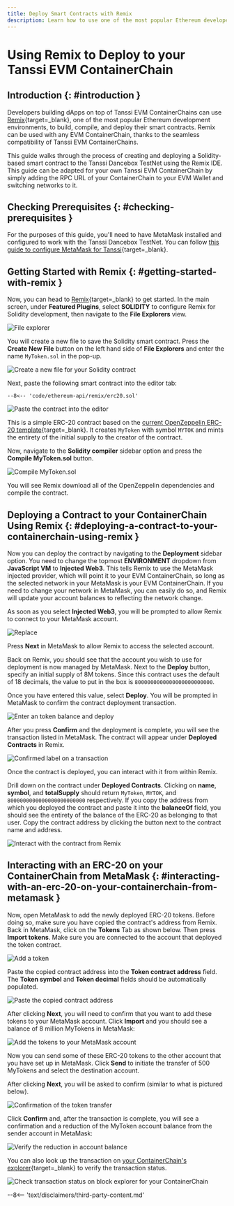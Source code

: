```yaml
---
title: Deploy Smart Contracts with Remix
description: Learn how to use one of the most popular Ethereum developer tools, the Remix IDE, to interact with your Tanssi EVM ContainerChain.
---
```


# Using Remix to Deploy to your Tanssi EVM ContainerChain

## Introduction {: #introduction } 

Developers building dApps on top of Tanssi EVM ContainerChains can use [Remix](https://remix.ethereum.org/){target=_blank}, one of the most popular Ethereum development environments, to build, compile, and deploy their smart contracts. Remix can be used with any EVM ContainerChain, thanks to the seamless compatibility of Tanssi EVM ContainerChains. 

This guide walks through the process of creating and deploying a Solidity-based smart contract to the Tanssi Dancebox TestNet using the Remix IDE. This guide can be adapted for your own Tanssi EVM ContainerChain by simply adding the RPC URL of your ContainerChain to your EVM Wallet and switching networks to it.  

## Checking Prerequisites {: #checking-prerequisites } 

For the purposes of this guide, you'll need to have MetaMask installed and configured to work with the Tanssi Dancebox TestNet. You can follow [this guide to configure MetaMask for Tanssi](/builders/interact/ethereum-api/wallets/metamask/){target=_blank}.


## Getting Started with Remix {: #getting-started-with-remix } 

Now, you can head to [Remix](https://remix.ethereum.org/){target=_blank} to get started. In the main screen, under **Featured Plugins**, select **SOLIDITY** to configure Remix for Solidity development, then navigate to the **File Explorers** view.

![File explorer](/images/builders/interact/ethereum-api/dev-environments/remix/remix-1.png)

You will create a new file to save the Solidity smart contract. Press the **Create New File** button on the left hand side of **File Explorers** and enter the name `MyToken.sol` in the pop-up.

![Create a new file for your Solidity contract](/images/builders/interact/ethereum-api/dev-environments/remix/remix-2.png)

Next, paste the following smart contract into the editor tab:

```solidity
--8<-- 'code/ethereum-api/remix/erc20.sol'
```

![Paste the contract into the editor](/images/builders/interact/ethereum-api/dev-environments/remix/remix-3.png)

This is a simple ERC-20 contract based on the [current OpenZeppelin ERC-20 template](https://github.com/OpenZeppelin/openzeppelin-contracts/blob/master/contracts/token/ERC20/ERC20.sol){target=_blank}. It creates `MyToken` with symbol `MYTOK` and mints the entirety of the initial supply to the creator of the contract.

Now, navigate to the **Solidity compiler** sidebar option and press the **Compile MyToken.sol** button.

![Compile MyToken.sol](/images/builders/interact/ethereum-api/dev-environments/remix/remix-4.png)

You will see Remix download all of the OpenZeppelin dependencies and compile the contract.

## Deploying a Contract to your ContainerChain Using Remix {: #deploying-a-contract-to-your-containerchain-using-remix }

Now you can deploy the contract by navigating to the **Deployment** sidebar option. You need to change the topmost **ENVIRONMENT** dropdown from **JavaScript VM** to **Injected Web3**. This tells Remix to use the MetaMask injected provider, which will point it to your EVM ContainerChain, so long as the selected network in your MetaMask is your EVM ContainerChain. If you need to change your network in MetaMask, you can easily do so, and Remix will update your account balances to reflecting the network change. 

As soon as you select **Injected Web3**, you will be prompted to allow Remix to connect to your MetaMask account.

![Replace](/images/builders/interact/ethereum-api/dev-environments/remix/remix-5.png)

Press **Next** in MetaMask to allow Remix to access the selected account.

Back on Remix, you should see that the account you wish to use for deployment is now managed by MetaMask. Next to the **Deploy** button, specify an initial supply of 8M tokens. Since this contract uses the default of 18 decimals, the value to put in the box is `8000000000000000000000000`.

Once you have entered this value, select **Deploy**. You will be prompted in MetaMask to confirm the contract deployment transaction.

![Enter an token balance and deploy](/images/builders/interact/ethereum-api/dev-environments/remix/remix-6.png)

After you press **Confirm** and the deployment is complete, you will see the transaction listed in MetaMask. The contract will appear under **Deployed Contracts** in Remix.

![Confirmed label on a transaction](/images/builders/interact/ethereum-api/dev-environments/remix/remix-7.png)

Once the contract is deployed, you can interact with it from within Remix.

Drill down on the contract under **Deployed Contracts**. Clicking on **name**, **symbol**, and **totalSupply** should return `MyToken`, `MYTOK`, and `8000000000000000000000000` respectively. If you copy the address from which you deployed the contract and paste it into the **balanceOf** field, you should see the entirety of the balance of the ERC-20 as belonging to that user. Copy the contract address by clicking the button next to the contract name and address.

![Interact with the contract from Remix](/images/builders/interact/ethereum-api/dev-environments/remix/remix-8.png)

## Interacting with an ERC-20 on your ContainerChain from MetaMask {: #interacting-with-an-erc-20-on-your-containerchain-from-metamask }

Now, open MetaMask to add the newly deployed ERC-20 tokens. Before doing so, make sure you have copied the contract's address from Remix. Back in MetaMask, click on the **Tokens** Tab as shown below. Then press **Import tokens**. Make sure you are connected to the account that deployed the token contract.

![Add a token](/images/builders/interact/ethereum-api/dev-environments/remix/remix-9.png)

Paste the copied contract address into the **Token contract address** field. The **Token symbol** and **Token decimal** fields should be automatically populated.

![Paste the copied contract address](/images/builders/interact/ethereum-api/dev-environments/remix/remix-10.png)

After clicking **Next**, you will need to confirm that you want to add these tokens to your MetaMask account. Click **Import** and you should see a balance of 8 million MyTokens in MetaMask:

![Add the tokens to your MetaMask account](/images/builders/interact/ethereum-api/dev-environments/remix/remix-11.png)

Now you can send some of these ERC-20 tokens to the other account that you have set up in MetaMask. Click **Send** to initiate the transfer of 500 MyTokens and select the destination account.

After clicking **Next**, you will be asked to confirm (similar to what is pictured below).

![Confirmation of the token transfer](/images/builders/interact/ethereum-api/dev-environments/remix/remix-12.png)

Click **Confirm** and, after the transaction is complete, you will see a confirmation and a reduction of the MyToken account balance from the sender account in MetaMask:

![Verify the reduction in account balance](/images/builders/interact/ethereum-api/dev-environments/remix/remix-13.png)

You can also look up the transaction on [your ContainerChain's explorer](https://tanssi-evmexplorer.netlify.app/){target=_blank} to verify the transaction status. 

![Check transaction status on block explorer for your ContainerChain](/images/builders/interact/ethereum-api/dev-environments/remix/remix-14.png)

--8<-- 'text/disclaimers/third-party-content.md'